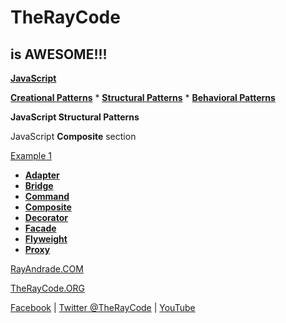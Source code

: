 # TheRayCode
## is AWESOME!!!

**[JavaScript](../README.md)** 

**[Creational Patterns](../Creational/README.md)** * **[Structural Patterns](../Structural/README.md)** * **[Behavioral Patterns](../Behavioral/README.md)**

**JavaScript Structural Patterns**

JavaScript **Composite** section

[Example 1](./CD1/README.md)

 * **[Adapter](../Adapter/README.md)**
 * **[Bridge](../Bridge/README.md)**
 * **[Command](../README.md)**
 * **[Composite](../Composite/README.md)**
 * **[Decorator](../Decorator/README.md)**
 * **[Facade](../Facade/README.md)**
 * **[Flyweight](../Flyweight/README.md)**
 * **[Proxy](../Proxy/README.md)**



[RayAndrade.COM](https://www.RayAndrade.com)

[TheRayCode.ORG](https://www.TheRayCode.org)

[Facebook](https://www.facebook.com/TheRayCode/) | [Twitter @TheRayCode](https://www.twitter.com/TheRayCode/) | [YouTube](https://www.youtube.com/AndradeRay/)

